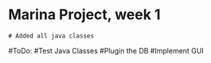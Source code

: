 # Marina Project, week 1
    # Added all java classes

#ToDo:
  #Test Java Classes
  #Plugin the DB
  #Implement GUI
